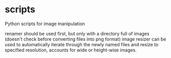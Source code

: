 # scripts
Python scripts for image manipulation

renamer should be used first, but only with a directory full of images (doesn't check before converting files into png format)
image resizer can be used to automatically iterate through the newly named files and resize to specified resolution, accounts for wide or height-wise images.
